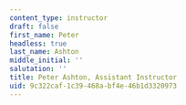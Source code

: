 ```yaml
---
content_type: instructor
draft: false
first_name: Peter
headless: true
last_name: Ashton
middle_initial: ''
salutation: ''
title: Peter Ashton, Assistant Instructor
uid: 9c322caf-1c39-468a-bf4e-46b1d3320973
---
```

